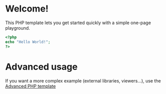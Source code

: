 # Welcome!

This PHP template lets you get started quickly with a simple one-page playground.

```php runnable
<?php
echo "Hello World!";
?>
```

# Advanced usage

If you want a more complex example (external libraries, viewers...), use the [Advanced PHP template](https://tech.io/select-repo/574)
